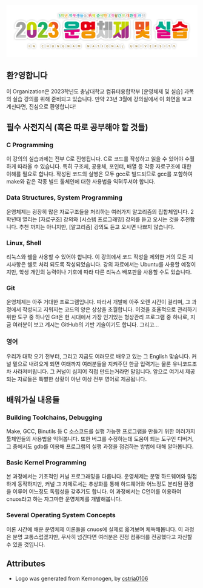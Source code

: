 ![](/profile/logo.png)

## 환?영합니다

이 Organization은 2023학년도 충남대학교 컴퓨터융합학부 [운영체제 및 실습] 과목의 실습 강의를 위해 준비되고 있습니다. 만약 23년 3월에 강의실에서 이 화면을 보고 계신다면, 진심으로 환영합니다!

## 필수 사전지식 (혹은 따로 공부해야 할 것들)

### C Programming

이 강의의 실습과제는 전부 C로 진행됩니다. C로 코드를 작성하고 읽을 수 있어야 수월하게 따라올 수 있습니다. 특히 구조체, 공용체, 포인터, 배열 등 각종 자료구조에 대한 이해를 필요로 합니다. 작성된 코드의 실행은 모두 gcc로 빌드되므로 gcc를 포함하여 make와 같은 각종 빌드 툴체인에 대한 사용법을 익혀두셔야 합니다.

### Data Structures, System Programming

운영체제는 굉장히 많은 자료구조들을 처리하는 여러가지 알고리즘의 집합체입니다. 2학년때 열리는 [자료구조] 강의와 [시스템 프로그래밍] 강의를 듣고 오시는 것을 추천합니다. 추천 까지는 아니지만, [알고리즘] 강의도 듣고 오시면 나쁘지 않습니다.

### Linux, Shell

리눅스와 쉘을 사용할 수 있어야 합니다. 이 강의에서 코드 작성을 제외한 거의 모든 지시사항은 쉘로 처리 되도록 작성되었습니다. 강의 자료에서는 Ubuntu를 사용할 예정이지만, 학생 개인의 능력이나 기호에 따라 다른 리눅스 배포판을 사용할 수도 있습니다.

### Git

운영체제는 아주 거대한 프로그램입니다. 따라서 개발에 아주 오랜 시간이 걸리며, 그 과정에서 작성되고 지워지는 코드의 양은 상상을 초월합니다. 이것을 효율적으로 관리하기 위한 도구 중 하나인 Git은 현 시대에서 가장 인기있는 형상관리 프로그램 중 하나로, 지금 여러분이 보고 계시는 GitHub의 기반 기술이기도 합니다. 그리고...

### 영어

우리가 대학 오기 전부터, 그리고 지금도 여러모로 배우고 있는 그 English 맞습니다. 커널 밑으로 내려오게 되면 여태까지 여러분들을 지켜주던 한글 입력기는 물론 유니코드조차 사라져버립니다. 그 커널이 심지어 직접 만드는거라면 말입니다. 앞으로 여기서 제공되는 자료들은 특별한 상황이 아닌 이상 전부 영어로 제공됩니다.

## 배워가실 내용들

### Building Toolchains, Debugging

Make, GCC, Binutils 등 C 소스코드를 실행 가능한 프로그램을 만들기 위한 여러가지 툴체인들의 사용법을 익혀봅니다. 또한 버그를 수정하는데 도움이 되는 도구인 디버거, 그 중에서도 gdb를 이용해 프로그램의 실행 과정을 점검하는 방법에 대해 알아봅니다.

### Basic Kernel Programming

본 과정에서는 기초적인 커널 프로그래밍을 다룹니다. 운영체제는 분명 하드웨어와 밀접하게 동작하지만, 커널 그 자체로서는 추상화를 통해 하드웨어와 어느정도 분리된 환경을 이루어 어느정도 독립성을 갖추기도 합니다. 이 과정에서는 C언어를 이용하여 cnuos라고 하는 자그마한 운영체제를 개발해봅니다.

### Several Operating System Concepts

이론 시간에 배운 운영체제 이론들을 cnuos에 실제로 옮겨보며 체득해봅니다. 이 과정은 분명 고통스럽겠지만, 무사히 넘긴다면 여러분은 진정 컴퓨터를 전공했다고 자신할 수 있을 것입니다. 

## Attributes
* Logo was generated from Kemonogen, by [cstria0106](https://cstria0106.github.io/kemonogen/)
